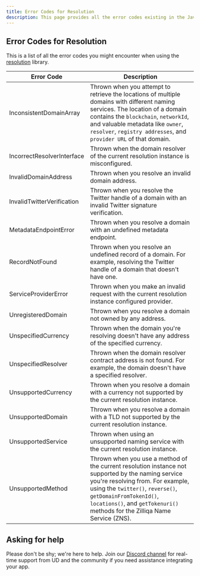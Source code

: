 ```yaml
---
title: Error Codes for Resolution
description: This page provides all the error codes existing in the JavaScript Resolution Library.
---
```


## Error Codes for Resolution

This is a list of all the error codes you might encounter when using the [resolution](https://github.com/unstoppabledomains/resolution) library.

| Error Code | Description |
|---|---|
| InconsistentDomainArray | Thrown when you attempt to retrieve the locations of multiple domains with different naming services. The location of a domain contains the `blockchain`, `networkId`, and valuable metadata like `owner`, `resolver`, `registry addresses`, and `provider URL` of that domain. |
| IncorrectResolverInterface | Thrown when the domain resolver of the current resolution instance is misconfigured. |
| InvalidDomainAddress | Thrown when you resolve an invalid domain address. |
| InvalidTwitterVerification | Thrown when you resolve the Twitter handle of a domain with an invalid Twitter signature verification. |
| MetadataEndpointError | Thrown when you resolve a domain with an undefined metadata endpoint. |
| RecordNotFound | Thrown when you resolve an undefined record of a domain. For example, resolving the Twitter handle of a domain that doesn't have one. |
| ServiceProviderError | Thrown when you make an invalid request with the current resolution instance configured provider. |
| UnregisteredDomain | Thrown when you resolve a domain not owned by any address. |
| UnspecifiedCurrency | Thrown when the domain you're resolving doesn't have any address of the specified currency. |
| UnspecifiedResolver | Thrown when the domain resolver contract address is not found. For example, the domain doesn't have a specified resolver. |
| UnsupportedCurrency | Thrown when you resolve a domain with a currency not supported by the current resolution instance. |
| UnsupportedDomain | Thrown when you resolve a domain with a TLD not supported by the current resolution instance. |
| UnsupportedService | Thrown when using an unsupported naming service with the current resolution instance. |
| UnsupportedMethod | Thrown when you use a method of the current resolution instance not supported by the naming service you're resolving from. For example, using the `twitter()`, `reverse()`, `getDomainFromTokenId()`, `locations()`, and `getTokenuri()` methods for the Zilliqa Name Service (ZNS). |

## Asking for help

Please don't be shy; we're here to help. Join our [Discord channel](https://discord.gg/b6ZVxSZ9Hn) for real-time support from UD and the community if you need assistance integrating your app.
